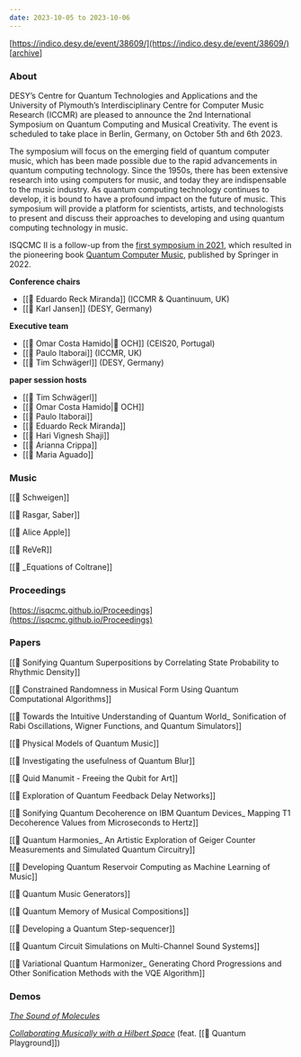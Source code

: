 ```yaml
---
date: 2023-10-05 to 2023-10-06
---
```

[https://indico.desy.de/event/38609/](https://indico.desy.de/event/38609/) [[archive](https://web.archive.org/web/20240910104820/https://indico.desy.de/event/38609/)]

### About

DESY’s Centre for Quantum Technologies and Applications and the University of Plymouth’s Interdisciplinary Centre for Computer Music Research (ICCMR) are pleased to announce the 2nd International Symposium on Quantum Computing and Musical Creativity. The event is scheduled to take place in Berlin, Germany, on October 5th and 6th 2023.

The symposium will focus on the emerging field of quantum computer music, which has been made possible due to the rapid advancements in quantum computing technology. Since the 1950s, there has been extensive research into using computers for music, and today they are indispensable to the music industry. As quantum computing technology continues to develop, it is bound to have a profound impact on the future of music. This symposium will provide a platform for scientists, artists, and technologists to present and discuss their approaches to developing and using quantum computing technology in music.

ISQCMC II is a follow-up from the [first symposium in 2021](https://iccmr-quantum.github.io/1st_isqcmc/), which resulted in the pioneering book [Quantum Computer Music](https://link.springer.com/book/10.1007/978-3-031-13909-3), published by Springer in 2022.

**Conference chairs**

- [[👤 Eduardo Reck Miranda]] (ICCMR & Quantinuum, UK)
- [[👤 Karl Jansen]] (DESY, Germany)

**Executive team**

- [[👤 Omar Costa Hamido|👤 OCH]] (CEIS20, Portugal)
- [[👤 Paulo Itaborai]] (ICCMR, UK)
- [[👤 Tim Schwägerl]] (DESY, Germany)

**paper session hosts**

- [[👤 Tim Schwägerl]]
- [[👤 Omar Costa Hamido|👤 OCH]]
- [[👤 Paulo Itaborai]]
- [[👤 Eduardo Reck Miranda]]
- [[👤 Hari Vignesh Shaji]]
- [[👤 Arianna Crippa]]
- [[👤 Maria Aguado]]

### Music

[[🎵 Schweigen]]

[[🎵 Rasgar, Saber]]

[[🎵 Alice Apple]]

[[🎵 ReVeR]]

[[🎵 _Equations of Coltrane]]

### Proceedings
[https://isqcmc.github.io/Proceedings](https://isqcmc.github.io/Proceedings)

### Papers

[[📝 Sonifying Quantum Superpositions by Correlating State Probability to Rhythmic Density]]

[[📝 Constrained Randomness in Musical Form Using Quantum Computational Algorithms]]

[[📝 Towards the Intuitive Understanding of Quantum World_ Sonification of Rabi Oscillations, Wigner Functions, and Quantum Simulators]]

[[📝 Physical Models of Quantum Music]]

[[📝 Investigating the usefulness of Quantum Blur]]

[[📝 Quid Manumit - Freeing the Qubit for Art]]

[[📝 Exploration of Quantum Feedback Delay Networks]]

[[📝 Sonifying Quantum Decoherence on IBM Quantum Devices_ Mapping T1 Decoherence Values from Microseconds to Hertz]]

[[📝 Quantum Harmonies_ An Artistic Exploration of Geiger Counter Measurements and Simulated Quantum Circuitry]]

[[📝 Developing Quantum Reservoir Computing as Machine Learning of Music]]

[[📝 Quantum Music Generators]]

[[📝 Quantum Memory of Musical Compositions]]

[[📝 Developing a Quantum Step-sequencer]]

[[📝 Quantum Circuit Simulations on Multi-Channel Sound Systems]]

[[📝 Variational Quantum Harmonizer_ Generating Chord Progressions and Other Sonification Methods with the VQE Algorithm]]

### Demos

_[The Sound of Molecules](https://indico.desy.de/event/38609/page/4709-music-program-notes#demos)_ 

_[Collaborating Musically with a Hilbert Space](https://indico.desy.de/event/38609/page/4709-music-program-notes#demos)_  (feat. [[💾 Quantum Playground]])

